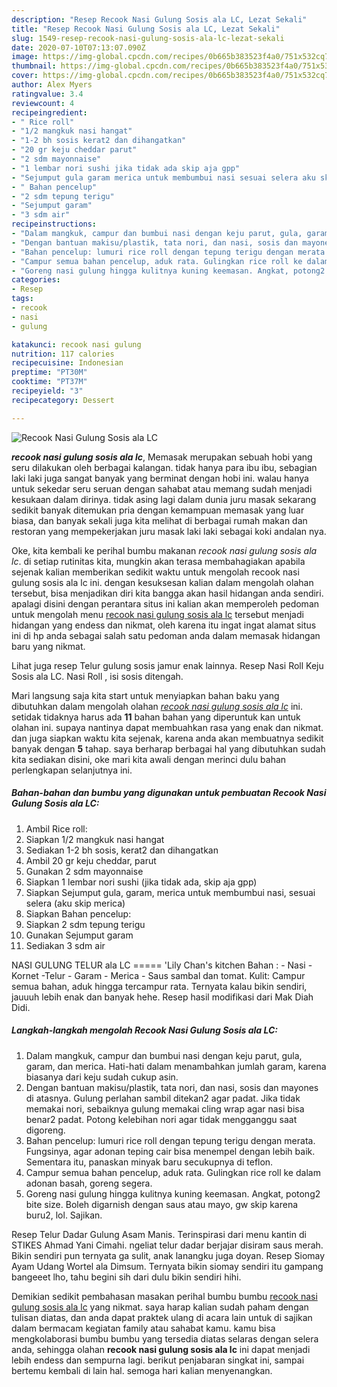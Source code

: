 ```yaml
---
description: "Resep Recook Nasi Gulung Sosis ala LC, Lezat Sekali"
title: "Resep Recook Nasi Gulung Sosis ala LC, Lezat Sekali"
slug: 1549-resep-recook-nasi-gulung-sosis-ala-lc-lezat-sekali
date: 2020-07-10T07:13:07.090Z
image: https://img-global.cpcdn.com/recipes/0b665b383523f4a0/751x532cq70/recook-nasi-gulung-sosis-ala-lc-foto-resep-utama.jpg
thumbnail: https://img-global.cpcdn.com/recipes/0b665b383523f4a0/751x532cq70/recook-nasi-gulung-sosis-ala-lc-foto-resep-utama.jpg
cover: https://img-global.cpcdn.com/recipes/0b665b383523f4a0/751x532cq70/recook-nasi-gulung-sosis-ala-lc-foto-resep-utama.jpg
author: Alex Myers
ratingvalue: 3.4
reviewcount: 4
recipeingredient:
- " Rice roll"
- "1/2 mangkuk nasi hangat"
- "1-2 bh sosis kerat2 dan dihangatkan"
- "20 gr keju cheddar parut"
- "2 sdm mayonnaise"
- "1 lembar nori sushi jika tidak ada skip aja gpp"
- "Sejumput gula garam merica untuk membumbui nasi sesuai selera aku skip merica"
- " Bahan pencelup"
- "2 sdm tepung terigu"
- "Sejumput garam"
- "3 sdm air"
recipeinstructions:
- "Dalam mangkuk, campur dan bumbui nasi dengan keju parut, gula, garam, dan merica. Hati-hati dalam menambahkan jumlah garam, karena biasanya dari keju sudah cukup asin."
- "Dengan bantuan makisu/plastik, tata nori, dan nasi, sosis dan mayones di atasnya. Gulung perlahan sambil ditekan2 agar padat. Jika tidak memakai nori, sebaiknya gulung memakai cling wrap agar nasi bisa benar2 padat. Potong kelebihan nori agar tidak mengganggu saat digoreng."
- "Bahan pencelup: lumuri rice roll dengan tepung terigu dengan merata. Fungsinya, agar adonan teping cair bisa menempel dengan lebih baik. Sementara itu, panaskan minyak baru secukupnya di teflon."
- "Campur semua bahan pencelup, aduk rata. Gulingkan rice roll ke dalam adonan basah, goreng segera."
- "Goreng nasi gulung hingga kulitnya kuning keemasan. Angkat, potong2 bite size. Boleh digarnish dengan saus atau mayo, gw skip karena buru2, lol. Sajikan."
categories:
- Resep
tags:
- recook
- nasi
- gulung

katakunci: recook nasi gulung 
nutrition: 117 calories
recipecuisine: Indonesian
preptime: "PT30M"
cooktime: "PT37M"
recipeyield: "3"
recipecategory: Dessert

---
```



![Recook Nasi Gulung Sosis ala LC](https://img-global.cpcdn.com/recipes/0b665b383523f4a0/751x532cq70/recook-nasi-gulung-sosis-ala-lc-foto-resep-utama.jpg)

<b><i>recook nasi gulung sosis ala lc</i></b>, Memasak merupakan sebuah hobi yang seru dilakukan oleh berbagai kalangan. tidak hanya para ibu ibu, sebagian laki laki juga sangat banyak yang berminat dengan hobi ini. walau hanya untuk sekedar seru seruan dengan sahabat atau memang sudah menjadi kesukaan dalam dirinya. tidak asing lagi dalam dunia juru masak sekarang sedikit banyak ditemukan pria dengan kemampuan memasak yang luar biasa, dan banyak sekali juga kita melihat di berbagai rumah makan dan restoran yang mempekerjakan juru masak laki laki sebagai koki andalan nya.

Oke, kita kembali ke perihal bumbu makanan <i>recook nasi gulung sosis ala lc</i>. di setiap rutinitas kita, mungkin akan terasa membahagiakan apabila sejenak kalian memberikan sedikit waktu untuk mengolah recook nasi gulung sosis ala lc ini. dengan kesuksesan kalian dalam mengolah olahan tersebut, bisa menjadikan diri kita bangga akan hasil hidangan anda sendiri. apalagi disini dengan perantara situs ini kalian akan memperoleh pedoman untuk mengolah menu <u>recook nasi gulung sosis ala lc</u> tersebut menjadi hidangan yang endess dan nikmat, oleh karena itu ingat ingat alamat situs ini di hp anda sebagai salah satu pedoman anda dalam memasak hidangan baru yang nikmat.

Lihat juga resep Telur gulung sosis jamur enak lainnya. Resep Nasi Roll Keju Sosis ala LC. Nasi Roll , isi sosis ditengah.


Mari langsung saja kita start untuk menyiapkan bahan baku yang dibutuhkan dalam mengolah olahan <u><i>recook nasi gulung sosis ala lc</i></u> ini. setidak tidaknya harus ada <b>11</b> bahan bahan yang diperuntuk kan untuk olahan ini. supaya nantinya dapat membuahkan rasa yang enak dan nikmat. dan juga siapkan waktu kita sejenak, karena anda akan membuatnya sedikit banyak dengan <b>5</b> tahap. saya berharap berbagai hal yang dibutuhkan sudah kita sediakan disini, oke mari kita awali dengan merinci dulu bahan perlengkapan selanjutnya ini.

<!--inarticleads1-->

##### Bahan-bahan dan bumbu yang digunakan untuk pembuatan Recook Nasi Gulung Sosis ala LC:

1. Ambil  Rice roll:
1. Siapkan 1/2 mangkuk nasi hangat
1. Sediakan 1-2 bh sosis, kerat2 dan dihangatkan
1. Ambil 20 gr keju cheddar, parut
1. Gunakan 2 sdm mayonnaise
1. Siapkan 1 lembar nori sushi (jika tidak ada, skip aja gpp)
1. Siapkan Sejumput gula, garam, merica untuk membumbui nasi, sesuai selera (aku skip merica)
1. Siapkan  Bahan pencelup:
1. Siapkan 2 sdm tepung terigu
1. Gunakan Sejumput garam
1. Sediakan 3 sdm air


NASI GULUNG TELUR ala LC ===== &#39;Lily Chan&#39;s kitchen Bahan : - Nasi - Kornet -Telur - Garam - Merica - Saus sambal dan tomat. Kulit: Campur semua bahan, aduk hingga tercampur rata. Ternyata kalau bikin sendiri, jauuuh lebih enak dan banyak hehe. Resep hasil modifikasi dari Mak Diah Didi. 

<!--inarticleads2-->

##### Langkah-langkah mengolah Recook Nasi Gulung Sosis ala LC:

1. Dalam mangkuk, campur dan bumbui nasi dengan keju parut, gula, garam, dan merica. Hati-hati dalam menambahkan jumlah garam, karena biasanya dari keju sudah cukup asin.
1. Dengan bantuan makisu/plastik, tata nori, dan nasi, sosis dan mayones di atasnya. Gulung perlahan sambil ditekan2 agar padat. Jika tidak memakai nori, sebaiknya gulung memakai cling wrap agar nasi bisa benar2 padat. Potong kelebihan nori agar tidak mengganggu saat digoreng.
1. Bahan pencelup: lumuri rice roll dengan tepung terigu dengan merata. Fungsinya, agar adonan teping cair bisa menempel dengan lebih baik. Sementara itu, panaskan minyak baru secukupnya di teflon.
1. Campur semua bahan pencelup, aduk rata. Gulingkan rice roll ke dalam adonan basah, goreng segera.
1. Goreng nasi gulung hingga kulitnya kuning keemasan. Angkat, potong2 bite size. Boleh digarnish dengan saus atau mayo, gw skip karena buru2, lol. Sajikan.


Resep Telur Dadar Gulung Asam Manis. Terinspirasi dari menu kantin di STIKES Ahmad Yani Cimahi. ngeliat telur dadar berjajar disiram saus merah. Bikin sendiri pun ternyata ga sulit, anak lanangku juga doyan. Resep Siomay Ayam Udang Wortel ala Dimsum. Ternyata bikin siomay sendiri itu gampang bangeeet lho, tahu begini sih dari dulu bikin sendiri hihi. 

Demikian sedikit pembahasan masakan perihal bumbu bumbu <u>recook nasi gulung sosis ala lc</u> yang nikmat. saya harap kalian sudah paham dengan tulisan diatas, dan anda dapat praktek ulang di acara lain untuk di sajikan dalam bermacam kegiatan family atau sahabat kamu. kamu bisa mengkolaborasi bumbu bumbu yang tersedia diatas selaras dengan selera anda, sehingga olahan <b>recook nasi gulung sosis ala lc</b> ini dapat menjadi lebih endess dan sempurna lagi. berikut penjabaran singkat ini, sampai bertemu kembali di lain hal. semoga hari kalian menyenangkan.
